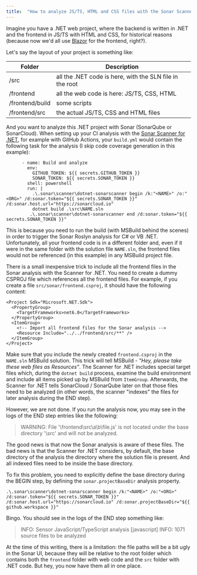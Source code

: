 ```yaml
---
title:  "How to analyze JS/TS, HTML and CSS files with the Sonar Scanner for .NET"
---
```


Imagine you have a .NET web project, where the backend is written in .NET and the frontend in JS/TS with HTML and CSS, for historical reasons (because now we'd all use [Blazor](https://dotnet.microsoft.com/en-us/apps/aspnet/web-apps/blazor) for the frontend, right?).

Let's say the layout of your project is something like:


| Folder  | Description |
| ------------- | ------------- |
| /src  | all the .NET code is here, with the SLN file in the root |
| /frontend  | all the web code is here: JS/TS, CSS, HTML |
| /frontend/build  | some scripts |
| /frontend/src | the actual JS/TS, CSS and HTML files |

And you want to analyze this .NET project with Sonar (SonarQube or SonarCloud). When setting up your CI analysis with the [Sonar Scanner for .NET](http://redirect.sonarsource.com/doc/msbuild-sq-runner.html), for example with GitHub Actions, your `build.yml` would contain the following task for the analysis (I skip code coverage generation in this example):

```
      - name: Build and analyze
        env:
          GITHUB_TOKEN: ${{ secrets.GITHUB_TOKEN }}
          SONAR_TOKEN: ${{ secrets.SONAR_TOKEN }}
        shell: powershell
        run: |
          .\.sonar\scanner\dotnet-sonarscanner begin /k:"<NAME>" /o:"<ORG>" /d:sonar.token="${{ secrets.SONAR_TOKEN }}" /d:sonar.host.url="https://sonarcloud.io"
          dotnet build .\src\NAME.sln
         .\.sonar\scanner\dotnet-sonarscanner end /d:sonar.token="${{ secrets.SONAR_TOKEN }}"
```

This is because you need to run the build (with MSBuild behind the scenes) in order to trigger the Sonar Roslyn analysis for C# or VB .NET. Unfortunately, all your frontend code is in a different folder and, even if it were in the same folder with the solution file `NAME.sln`, the frontend files would not be referenced (in this example) in any MSBuild project file.

There is a small inexpensive trick to include all the frontend files in the Sonar analysis with the Scanner for .NET. You need to create a dummy CSPROJ file which references all the frontend files. For example, if you create a file `src/sonar/frontend.csproj`, it should have the following content:

```
<Project Sdk="Microsoft.NET.Sdk">
  <PropertyGroup>
    <TargetFrameworks>net6.0</TargetFrameworks>
  </PropertyGroup>
  <ItemGroup>
    <!-- Import all frontend files for the Sonar analysis -->
    <Resource Include="../../frontend/src/**" />
  </ItemGroup>
</Project>
```

Make sure that you include the newly created `frontend.csproj` in the `NAME.sln` MSBuild solution. This trick will tell MSBuild - _"Hey, please take these web files as Resources"_. The Scanner for .NET includes special target files which, during the `dotnet build` process, examine the build environment and include all items picked up by MSBuild from `ItemGroup`. Afterwards, the Scanner for .NET tells SonarCloud / SonarQube later on that those files need to be analyzed (in other words, the scanner "indexes" the files for later analysis during the END step).

However, we are not done. If you run the analysis now, you may see in the logs of the END step entries like the following:


> WARNING: File '<WORKSPACE>\frontend\src\a\b\file.js' is not located under the base directory '<WORKSPACE>\src' and will not be analyzed.

The good news is that now the Sonar analysis is aware of these files. The bad news is that the Scanner for .NET considers, by default, the base directory of the analysis the directory where the solution file is present. And all indexed files need to be inside the base directory.

To fix this problem, you need to explicitly define the base directory during the BEGIN step, by defining the `sonar.projectBaseDir` analysis property.

```
.\.sonar\scanner\dotnet-sonarscanner begin /k:"<NAME>" /o:"<ORG>" /d:sonar.token="${{ secrets.SONAR_TOKEN }}" /d:sonar.host.url="https://sonarcloud.io" /d:sonar.projectBaseDir="${{ github.workspace }}"
```

Bingo. You should see in the logs of the END step something like:

> INFO: Sensor JavaScript/TypeScript analysis [javascript]
INFO: 1071 source files to be analyzed

At the time of this writing, there is a limitation: the file paths will be a bit ugly in the Sonar UI, because they will be relative to the root folder which contains both the `frontend` folder with web code and the `src` folder with .NET code. But hey, you now have them all in one place.
